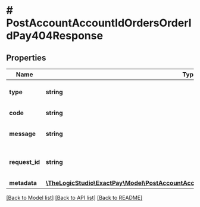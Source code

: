 # # PostAccountAccountIdOrdersOrderIdPay404Response

## Properties

Name | Type | Description | Notes
------------ | ------------- | ------------- | -------------
**type** | **string** | Type of the external error. | [optional]
**code** | **string** | Code of the api error. | [optional]
**message** | **string** | Message explaining the error. | [optional]
**request_id** | **string** | Request identifier in UUID format. | [optional]
**metadata** | [**\TheLogicStudio\ExactPay\Model\PostAccountAccountIdOrdersOrderIdPay404ResponseMetadata**](PostAccountAccountIdOrdersOrderIdPay404ResponseMetadata.md) |  | [optional]

[[Back to Model list]](../../README.md#models) [[Back to API list]](../../README.md#endpoints) [[Back to README]](../../README.md)
